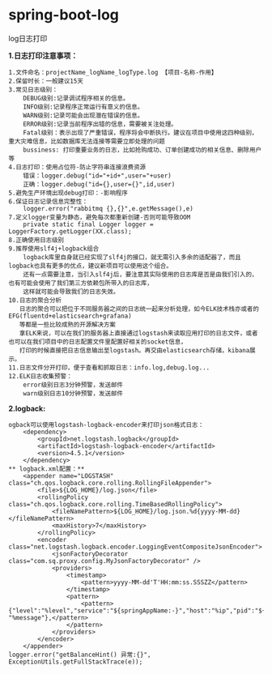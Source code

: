 # spring-boot-log
log日志打印


**1.日志打印注意事项：**

    1.文件命名：projectName_logName_logType.log 【项目-名称-作用】
    2.保留时长：一般建议15天
    3.常见日志级别：
        DEBUG级别:记录调试程序相关的信息。
        INFO级别:记录程序正常运行有意义的信息。
        WARN级别:记录可能会出现潜在错误的信息。
        ERROR级别:记录当前程序出错的信息，需要被关注处理。
        Fatal级别：表示出现了严重错误，程序将会中断执行。建议在项目中使用这四种级别，重大灾难信息，比如数据库无法连接等需要立即处理的问题
        bussiness: 打印重要业务的日志，比如抢购成功、订单创建成功的相关信息、删除用户等
    4.日志打印：使用占位符-防止字符串连接浪费资源
        错误：logger.debug("id="+id+",user="+user)
        正确：logger.debug("id={},user={}",id,user)
    5.避免生产环境出现debug打印：-影响程序
    6.保证日志记录信息完整性：
        logger.error("rabbitmq {},{}",e.getMessage(),e)
    7.定义logger变量为静态，避免每次都重新创建-否则可能导致OOM
        private static final Logger logger = LoggerFactory.getLogger(XX.class);
    8.正确使用日志级别
    9.推荐使用slf4j+logback组合
        logback库里自身就已经实现了slf4j的接口，就无需引入多余的适配器了，而且logback也具有更多的优点，建议新项目可以使用这个组合。
        还有一点需要注意，当引入slf4j后，要注意其实际使用的日志库是否是由我们引入的，也有可能会使用了我们第三方依赖包所带入的日志库，
        这样就可能会导致我们的日志失效。
    10.日志的聚合分析
       日志的聚合可以把位于不同服务器之间的日志统一起来分析处理，如今ELK技术栈亦或者的EFG(fluentd+elasticsearch+grafana)
       等都是一些比较成熟的开源解决方案   
       拿ELK来说，可以在我们的服务器上直接通过logstash来读取应用打印的日志文件，或者也可以在我们项目中的日志配置文件里配置好相关的socket信息，
       打印的时候直接把日志信息输出至logstash。再交由elasticsearch存储，kibana展示。 
    11.日志文件分开打印，便于查看和抓取日志：info.log,debug.log...
    12.ELK日志收集预警：
        error级别日志3分钟预警，发送邮件
        warn级别日志10分钟预警，发送邮件
    
**2.logback:**
    
    ogback可以使用logstash-logback-encoder来打印json格式日志：
        <dependency>
            <groupId>net.logstash.logback</groupId>
            <artifactId>logstash-logback-encoder</artifactId>
            <version>4.5.1</version>
        </dependency>
    ** logback.xml配置：**
        <appender name="LOGSTASH" class="ch.qos.logback.core.rolling.RollingFileAppender">
            <file>${LOG_HOME}/log.json</file>
            <rollingPolicy class="ch.qos.logback.core.rolling.TimeBasedRollingPolicy">
                <fileNamePattern>${LOG_HOME}/log.json.%d{yyyy-MM-dd}</fileNamePattern>
                <maxHistory>7</maxHistory>
            </rollingPolicy>
            <encoder class="net.logstash.logback.encoder.LoggingEventCompositeJsonEncoder">
                <jsonFactoryDecorator class="com.sq.proxy.config.MyJsonFactoryDecorator" />
                <providers>
                    <timestamp>
                        <pattern>yyyy-MM-dd'T'HH:mm:ss.SSSZZ</pattern>
                    </timestamp>
                    <pattern>
                        <pattern>{"level":"%level","service":"${springAppName:-}","host":"%ip","pid":"${PID:-}","thread":"%thread","class":"%logger{40}:%L","message": "%message"},</pattern>
                    </pattern>
                </providers>
            </encoder>
        </appender>
    logger.error("getBalanceHint() 异常:{}", ExceptionUtils.getFullStackTrace(e));

    
  
